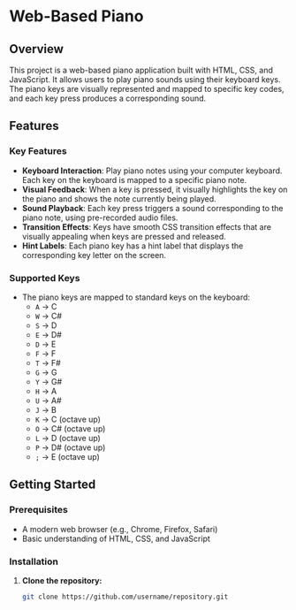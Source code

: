 # Web-Based Piano

## Overview

This project is a web-based piano application built with HTML, CSS, and JavaScript. It allows users to play piano sounds using their keyboard keys. The piano keys are visually represented and mapped to specific key codes, and each key press produces a corresponding sound.

## Features

### Key Features
- **Keyboard Interaction**: Play piano notes using your computer keyboard. Each key on the keyboard is mapped to a specific piano note.
- **Visual Feedback**: When a key is pressed, it visually highlights the key on the piano and shows the note currently being played.
- **Sound Playback**: Each key press triggers a sound corresponding to the piano note, using pre-recorded audio files.
- **Transition Effects**: Keys have smooth CSS transition effects that are visually appealing when keys are pressed and released.
- **Hint Labels**: Each piano key has a hint label that displays the corresponding key letter on the screen.

### Supported Keys
- The piano keys are mapped to standard keys on the keyboard:
  - `A` -> C
  - `W` -> C#
  - `S` -> D
  - `E` -> D#
  - `D` -> E
  - `F` -> F
  - `T` -> F#
  - `G` -> G
  - `Y` -> G#
  - `H` -> A
  - `U` -> A#
  - `J` -> B
  - `K` -> C (octave up)
  - `O` -> C# (octave up)
  - `L` -> D (octave up)
  - `P` -> D# (octave up)
  - `;` -> E (octave up)

## Getting Started

### Prerequisites
- A modern web browser (e.g., Chrome, Firefox, Safari)
- Basic understanding of HTML, CSS, and JavaScript

### Installation
1. **Clone the repository:**
   ```bash
   git clone https://github.com/username/repository.git
